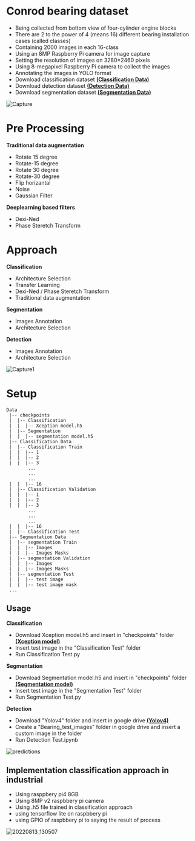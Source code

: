 # Conrod bearing dataset

- Being collected from bottom view of four-cylinder engine blocks
- There are 2 to the power of 4 (means 16) different bearing installation cases (called classes)
- Containing 2000 images in each 16-class
- Using an 8MP Raspberry Pi camera for image capture
- Setting the resolution of images on 3280×2460 pixels
- Using 8-megapixel Raspberry Pi camera to collect the images
- Annotating the images in YOLO format
- Download classification dataset [**(Classification Data)**](https://drive.google.com/file/d/1x1fWg54HHkBc4zABBs3n2Szl6izrwr3n/view?usp=sharing)
- Download detection dataset [**(Detection Data)**](https://drive.google.com/file/d/13qtMvgaqP61M0iQkpjxUt4VBJAKlkvl8/view?usp=sharing)
- Download segmentation dataset [**(Segmentation Data)**](https://drive.google.com/file/d/1AxQGpTHrd4rRwLRwhj3ROJuT0lWSpeG5/view?usp=sharing)

![Capture](https://user-images.githubusercontent.com/85845544/197382474-270632ca-1a53-483b-abfa-61344cb1d571.JPG)

# Pre Processing

**Traditional data augmentation**
- Rotate 15 degree
- Rotate-15 degree
- Rotate 30 degree
- Rotate-30 degree
- Flip horizantal
- Noise
- Gaussian Filter

**Deeplearning based filters**
- Dexi-Ned
- Phase Steretch Transform

# Approach

**Classification**
- Architecture Selection
- Transfer Learning
- Dexi-Ned / Phase Steretch Transform
- Traditional data augmentation

**Segmentation**
- Images Annotation
- Architecture Selection

**Detection**
- Images Annotation
- Architecture Selection

![Capture1](https://user-images.githubusercontent.com/85845544/197391026-5b557bc0-319d-435d-b1e0-bedb894362fd.PNG)

# Setup
```
Data
 |-- checkpoints
 |  |-- Classification 
 |  |  |-- Xception model.h5
 |  |-- Segmentation 
 |  |  |-- segmentation model.h5
 |-- Classification Data
 |  |-- Classification Train
 |  |  |-- 1
 |  |  |-- 2
 |  |  |-- 3
        ...
        ...
        ...
 |  |  |-- 16
 |  |-- Classification Validation
 |  |  |-- 1
 |  |  |-- 2
 |  |  |-- 3
        ...
        ...
        ...
 |  |  |-- 16
 |  |-- Classification Test
 |-- Segmentation Data
 |  |-- segmentation Train
 |  |  |-- Images
 |  |  |-- Images Masks
 |  |-- segmentation Validation
 |  |  |-- Images
 |  |  |-- Images Masks
 |  |-- segmentation Test
 |  |  |-- test image
 |  |  |-- test image mask
 ...
```
## Usage

**Classification**
- Download Xception model.h5 and insert in "checkpoints" folder [**(Xception model)**](https://drive.google.com/file/d/1pkuIa-d7a8mNGxbwka7QeBu-W3zoBXpZ/view?usp=sharing)
- Insert test image in the "Classification Test" folder
- Run Classification Test.py

**Segmentation**
- Download Segmentation model.h5 and insert in "checkpoints" folder [**(Segmentation model)**](https://drive.google.com/file/d/1Lgp7sLMFQNq0uQMpmch66KbsrDpPzbk_/view?usp=sharing)
- Insert test image in the "Segmentation Test" folder
- Run Segmentation Test.py

**Detection**

- Download "Yolov4" folder and insert in google drive [**(Yolov4)**](https://drive.google.com/drive/folders/1EDUZ6yi2qUP65OGfx7cfDpPRSNAvPrPe?usp=sharing)
- Create a "Bearing_test_images" folder in google drive and insert a custom image in the folder
- Run Detection Test.ipynb

![predictions ](https://user-images.githubusercontent.com/85845544/197379493-e1580868-cd68-471b-ba76-e1334bfe0647.jpg)

## Implementation classification approach in industrial

- Using rasppbery pi4 8GB
- Using 8MP v2 raspbbery pi camera
- Using .h5 file trained in classification approach
- using tensorflow lite on raspbbery pi
- using GPIO of raspbbery pi to saying the result of process

![20220813_130507](https://user-images.githubusercontent.com/85845544/197379046-95c4e241-56b0-4b53-8c7b-b8fd0365ac75.jpg)
